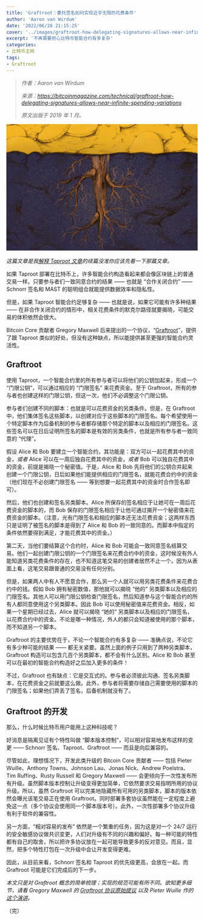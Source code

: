 ```yaml
---
title: 'Graftroot：委托签名如何实现近乎无限的花费条件'
author: 'Aaron van Wirdum'
date: '2022/06/28 21:15:25'
cover: '../images/graftroot-how-delegating-signatures-allows-near-infinite-spending-variations/iations.jpg'
excerpt: '不再需要担心比特币智能合约有多复杂'
categories:
- 比特币主网
tags:
- Graftroot
---
```



> *作者：Aaron van Wirdum*
>
> *来源：<https://bitcoinmagazine.com/technical/graftroot-how-delegating-signatures-allows-near-infinite-spending-variations>*
>
> *原文出版于 2019 年 1 月。*



![Technical - Graftroot: How Delegating Signatures Allows for Near-Infinite Spending Variations](../images/graftroot-how-delegating-signatures-allows-near-infinite-spending-variations/iations.jpg)

*这篇文章是我[解释 Taproot 文章](https://bitcoinmagazine.com/articles/taproot-coming-what-it-and-how-it-will-benefit-bitcoin)的续篇没准你应该先看一下那篇文章。*

如果 Taproot 部署在比特币上，许多智能合约构造看起来都会像区块链上的普通交易一样。只要参与者们一致同意合约的结果 —— 也就是 “合作关闭合约” —— Schnorr 签名和 MAST 的聪明组合就能提供数据效率和隐私性。

但是，如果 Taproot 智能合约足够复杂 —— 也就是说，如果它可能有许多种结果 —— 在非合作关闭合约的情形中，相关花费条件的默克尔路径就要揭晓，可能交易的体积依然会很大。

Bitcoin Core 贡献者 Gregory Maxwell 后来提出的一个协议，“[Graftroot](https://lists.linuxfoundation.org/pipermail/bitcoin-dev/2018-February/015700.html)”，提供了跟 Taproot 类似的好处，但没有这种缺点，所以能提供甚至更强的智能合约灵活性。

## Graftroot

使用 Taproot，一个智能合约里的所有参与者可以将他们的公钥加起来，形成一个 “门限公钥”，可以通过相应的 “门限签名” 来花费资金。至于 Graftroot，所有的参与者也创建这样的门限公钥，但这一次，他们不必调整这个门限公钥。

参与者们创建不同的脚本：也就是可以花费资金的另类条件。但是，在 Graftroot 中，他们集体签名这些脚本，以创建对应于这些脚本的门限签名。每个希望使用一个特定脚本作为后备机制的参与者都存储那个特定的脚本以及相应的门限签名。这些签名可以在日后证明所签名的脚本是有效的另类条件，也就是所有参与者一致同意的 “代理”。

假设 Alice 和 Bob 要建立一个智能合约，其功能是：双方可以一起花费其中的资金，*或者* Alice 可以在一周后独自花费其中的资金，*或者* Bob 可以独自花费其中的资金，前提是揭晓一个秘密值。于是，Alice 和 Bob 先将他们的公钥合并起来创建一个门限公钥，日后如果他们能提供相应的门限签名，就能花费合约中的资金（他们现在不必创建门限签名 —— 等到想要一起花费其中的资金时合作签名即可）。

然后，他们也创建和签名另类脚本。Alice 所保存的签名相应于让她可在一周后花费资金的脚本的，而 Bob 保存的门限签名相应于让他可通过揭开一个秘密值来花费资金的脚本。（注意，光有门限签名和相应的脚本还无法花费资金；这两样东西只是证明了被签名的脚本是得到了 Alice 和 Bob 的一致同意的。而脚本中指定的条件依然要得到满足，才能花费其中的资金。）

第二天，当他们要结算这个合约时，Alice 和 Bob 可能会一致同意签名结算交易。他们一起创建门限公钥的一个门限签名来花费合约中的资金，这时候没有外人能知道另类花费条件的存在，也不知道这笔交易的创建者居然不止一个。因为从表面上看，这笔交易跟普通的交易没有任何分别。

但是，如果两人中有人不愿意合作，那么另一个人就可以用另类花费条件来花费合约中的钱。假如 Bob 拥有秘密数值，那他就可以揭晓 “他的” 另类脚本以及相应的门限签名。其他人可以用门限公钥检查门限签名，然后知道参与这个智能合约的所有人都同意使用这个另类脚本。因此 Bob 可以使用秘密值来花费资金。相反，如果一个星期已经过去，Alice 就可以揭晓 “她的” 另类脚本以及相应的门限签名，以花费合约中的资金。不论是哪一种情况，外人的都只会知道被使用的那个脚本，而不知道另一个脚本。

Graftroot 的主要优势在于，不论一个智能合约有多复杂 —— 准确点说，不论它有多少种可能的结果 —— 都无关紧要。虽然上面的例子只用到了两种另类脚本，Graftroot 构造可以包含几百个另类脚本，都不会有什么区别。Alice 和 Bob 甚至可以在最初的智能合约构造好之后加入更多的条件！

不过，Graftroot 也有缺点：它是交互式的。参与者必须彼此沟通、签名另类脚本，在花费资金之前就要这么做。此外，参与者将需要存储自己需要使用的脚本的门限签名；如果他们弄丢了签名，后备机制就没有了。

## Graftroot 的开发

那么，什么时候比特币用户能用上这种科技呢？

好消息是隔离见证有个特性叫做 “脚本版本控制”，可以相对容易地发布这样的变更 —— Schnorr 签名、Taproot、Graftroot —— 而且是向后兼容的。

尽管如此，理想情况下，开发此类升级的 Bitcoin Core 贡献者 —— 包括 Pieter Wuille、Anthony Towns、Johnson Lau、Jonas Nick、Andrew Poelstra、Tim Ruffing、Rusty Russell 和 Gregory Maxwell —— 会更倾向于一次性发布所有升级。虽然脚本版本控制让升级变得更加简单，它依然要求交易指明所用的协议升级。所以，虽然 Graftroot 可以完美地隐藏所有可用的另类脚本，脚本的版本依然会曝光该笔交易正在使用 Graftroot。同时部署多套协议虽然能在一定程度上避免这一点（多个协议会使用同一个脚本版本号）。此外，一次性部署多个协议升级有利于软件的兼容性。

另一方面，“相对容易的发布” 依然是一个繁重的任务，因为这是对一个 24/7 运行的安全敏感协议做共识变更，人们对升级有不同的兴趣和偏好。每一种可能的特性都有自己的取舍，所以把许多协议放在一起可能导致更多的反对意见。而且，显然，把多个特性打包在一次升级中会让开发变得更难。

因此，从目前来看，Schnorr 签名和 Taproot 的优先级更高，会放在一起。而 Graftroot 可能是它们完成后的下一步。

*本文只是对 Graftroot 概念的简单梳理；实现的规范可能有所不同。欲知更多细节，请看 Gregory Maxwell 的 [Graftroot 协议原始提议](https://lists.linuxfoundation.org/pipermail/bitcoin-dev/2018-February/015700.html) 以及 Pieter Wuille 作的[这个演讲](https://www.youtube.com/watch?v=YSUVRj8iznU&feature=youtu.be)。*

（完）

